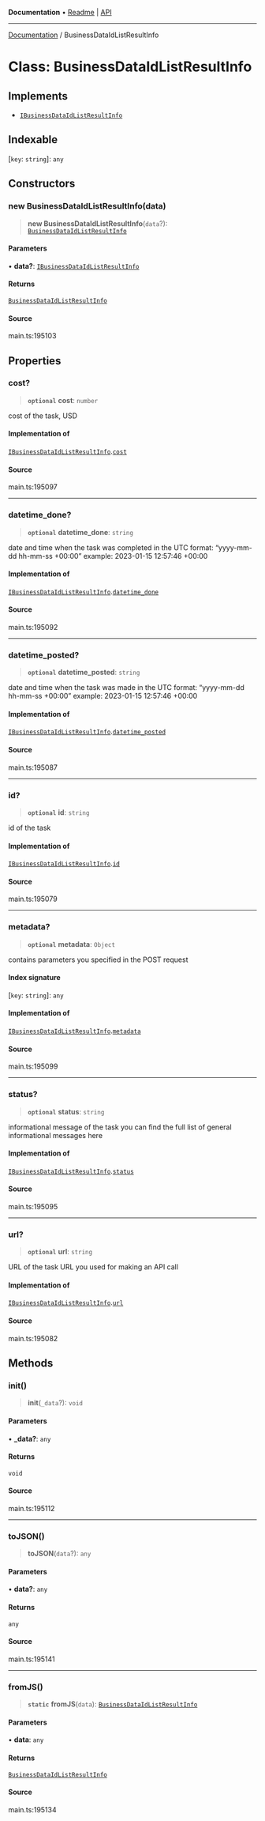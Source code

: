 **Documentation** • [Readme](../README.md) \| [API](../globals.md)

***

[Documentation](../README.md) / BusinessDataIdListResultInfo

# Class: BusinessDataIdListResultInfo

## Implements

- [`IBusinessDataIdListResultInfo`](../interfaces/IBusinessDataIdListResultInfo.md)

## Indexable

 \[`key`: `string`\]: `any`

## Constructors

### new BusinessDataIdListResultInfo(data)

> **new BusinessDataIdListResultInfo**(`data`?): [`BusinessDataIdListResultInfo`](BusinessDataIdListResultInfo.md)

#### Parameters

• **data?**: [`IBusinessDataIdListResultInfo`](../interfaces/IBusinessDataIdListResultInfo.md)

#### Returns

[`BusinessDataIdListResultInfo`](BusinessDataIdListResultInfo.md)

#### Source

main.ts:195103

## Properties

### cost?

> **`optional`** **cost**: `number`

cost of the task, USD

#### Implementation of

[`IBusinessDataIdListResultInfo`](../interfaces/IBusinessDataIdListResultInfo.md).[`cost`](../interfaces/IBusinessDataIdListResultInfo.md#cost)

#### Source

main.ts:195097

***

### datetime\_done?

> **`optional`** **datetime\_done**: `string`

date and time when the task was completed
in the UTC format: “yyyy-mm-dd hh-mm-ss +00:00”
example:
2023-01-15 12:57:46 +00:00

#### Implementation of

[`IBusinessDataIdListResultInfo`](../interfaces/IBusinessDataIdListResultInfo.md).[`datetime_done`](../interfaces/IBusinessDataIdListResultInfo.md#datetime_done)

#### Source

main.ts:195092

***

### datetime\_posted?

> **`optional`** **datetime\_posted**: `string`

date and time when the task was made
in the UTC format: “yyyy-mm-dd hh-mm-ss +00:00”
example:
2023-01-15 12:57:46 +00:00

#### Implementation of

[`IBusinessDataIdListResultInfo`](../interfaces/IBusinessDataIdListResultInfo.md).[`datetime_posted`](../interfaces/IBusinessDataIdListResultInfo.md#datetime_posted)

#### Source

main.ts:195087

***

### id?

> **`optional`** **id**: `string`

id of the task

#### Implementation of

[`IBusinessDataIdListResultInfo`](../interfaces/IBusinessDataIdListResultInfo.md).[`id`](../interfaces/IBusinessDataIdListResultInfo.md#id)

#### Source

main.ts:195079

***

### metadata?

> **`optional`** **metadata**: `Object`

contains parameters you specified in the POST request

#### Index signature

 \[`key`: `string`\]: `any`

#### Implementation of

[`IBusinessDataIdListResultInfo`](../interfaces/IBusinessDataIdListResultInfo.md).[`metadata`](../interfaces/IBusinessDataIdListResultInfo.md#metadata)

#### Source

main.ts:195099

***

### status?

> **`optional`** **status**: `string`

informational message of the task
you can find the full list of general informational messages here

#### Implementation of

[`IBusinessDataIdListResultInfo`](../interfaces/IBusinessDataIdListResultInfo.md).[`status`](../interfaces/IBusinessDataIdListResultInfo.md#status)

#### Source

main.ts:195095

***

### url?

> **`optional`** **url**: `string`

URL of the task
URL you used for making an API call

#### Implementation of

[`IBusinessDataIdListResultInfo`](../interfaces/IBusinessDataIdListResultInfo.md).[`url`](../interfaces/IBusinessDataIdListResultInfo.md#url)

#### Source

main.ts:195082

## Methods

### init()

> **init**(`_data`?): `void`

#### Parameters

• **\_data?**: `any`

#### Returns

`void`

#### Source

main.ts:195112

***

### toJSON()

> **toJSON**(`data`?): `any`

#### Parameters

• **data?**: `any`

#### Returns

`any`

#### Source

main.ts:195141

***

### fromJS()

> **`static`** **fromJS**(`data`): [`BusinessDataIdListResultInfo`](BusinessDataIdListResultInfo.md)

#### Parameters

• **data**: `any`

#### Returns

[`BusinessDataIdListResultInfo`](BusinessDataIdListResultInfo.md)

#### Source

main.ts:195134

